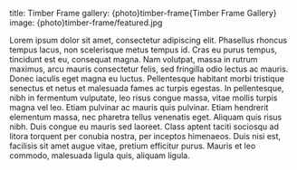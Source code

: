 title: Timber Frame
gallery: {photo}timber-frame{Timber Frame Gallery}
image: {photo}timber-frame/featured.jpg

Lorem ipsum dolor sit amet, consectetur adipiscing elit. Phasellus rhoncus tempus lacus, non scelerisque metus tempus id. Cras eu purus tempus, tincidunt est eu, consequat magna. Nam volutpat, massa in rutrum maximus, arcu mauris consectetur felis, sed fringilla odio lectus ac mauris. Donec iaculis eget magna eu luctus. Pellentesque habitant morbi tristique senectus et netus et malesuada fames ac turpis egestas. In pellentesque, nibh in fermentum vulputate, leo risus congue massa, vitae mollis turpis magna vel leo. Etiam pulvinar ac mauris quis pulvinar. Etiam hendrerit elementum massa, nec pharetra tellus venenatis eget. Aliquam quis risus nibh. Duis congue eu mauris sed laoreet. Class aptent taciti sociosqu ad litora torquent per conubia nostra, per inceptos himenaeos. Duis nisi est, facilisis sit amet augue vitae, pretium efficitur purus. Mauris et leo commodo, malesuada ligula quis, aliquam ligula. 
